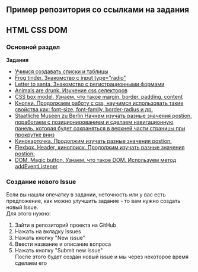 ## Пример репозитория со ссылками на задания

## HTML CSS DOM
### Основной раздел

**Задания**
- [Учимся создавать списки и таблицы](https://github.com/ait-tr/task_fe-html_table_ul)
- [Frog tinder. Знакомство с input type="radio"](https://github.com/ait-tr/task_fe-html-radio-frog-tinder)
- [Letter to santa. Знакомство с регистрационными формами](https://github.com/ait-tr/task_fe-registration-letter-to-santa)
- [Animals are drunk. Изучение css селекторов](https://github.com/ait-tr/task_fe-css-animals-are-drunk)
- [CSS box model. Узнаем, что такое margin, border, padding, content](https://github.com/ait-tr/task_fe-css-box-model)
- [Кнопки. Продолжаем работу с css, научимся использовать такие свойства как: font-size, font-family, border-radius и др.](https://github.com/ait-tr/task_fe-html-css-btn-hover)
- [Staatliche Museen zu Berlin Начнем изучать разные значения postion, поработаем с позиционированием и сделаем навигационную панель, которая будет сохраняться в верхней части страницы при прокрутке вниз ](https://github.com/ait-tr/task_fe-css-position-museum-header)
- [Кинокарточка. Продолжим изучать разные значения postion.](https://github.com/ait-tr/task_fe-css-position-movie-card)
- [Flexbox. Header, кинопоиск. Продолжим изучать разные значения postion.](https://github.com/ait-tr/task_fe-css-flexbox-header-cinema)
- [DOM. Magic button. Узнаем, что такое DOM. Используем метод addEventListener](https://github.com/ait-tr/task_fe-dom-magic-buttons)



### Создание нового Issue
Если вы нашли опечатку в задании, неточность или у вас есть предложение, как можно улучшить задание - то вам нужно создать новый Issue.  
Для этого нужно:
1. Зайти в репозиторий проекта на GitHub
1. Нажать на вкладку Issues
1. Нажать кнопку "New issue"
1. Ввести название и описание вопроса
1. Нажать кнопку "Submit new issue"  
После этого будет создан новый issue и мы через некоторое время сделаем его
